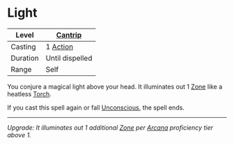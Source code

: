 # Light

| Level    | [Cantrip]({Cantrips}.md)                                              |
| -------- | --------------------------------------------------------------------- |
| Casting  | 1 [Action](../../../../Game%20Procedures/Core%20Procedures/Action.md) |
| Duration | Until dispelled                                                       |
| Range    | Self                                                                  |

You conjure a magical light above your head. It illuminates out 1 [Zone](../../../../Game%20Procedures/Core%20Procedures/Zone.md) like a heatless [Torch](../../../../Items%20and%20Gear/Gear/10%20Coins/Torch%20Kit.md#Torch).

If you cast this spell again or fall [Unconscious](../../../../Game%20Procedures/Conditions/Unconscious.md), the spell ends.

---
*Upgrade: It illuminates out 1 additional [Zone](../../../../Game%20Procedures/Core%20Procedures/Zone.md) per [Arcana](../../../../Player%20Characters/Skills/Primary%20Skills/Arcana.md) proficiency tier above 1.*
